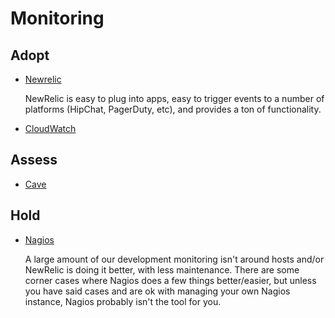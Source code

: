 # Monitoring

## Adopt

  - [Newrelic](http://newrelic.com/)
  
    NewRelic is easy to plug into apps, easy to trigger events to a number of platforms (HipChat, PagerDuty, etc), and provides a ton of functionality.

  - [CloudWatch](http://aws.amazon.com/cloudwatch/)
  
## Assess

  - [Cave](https://github.com/gilt/cave)

## Hold

  - [Nagios](https://www.nagios.org)

    A large amount of our development monitoring isn't around hosts and/or NewRelic is doing it better, with less maintenance.
    There are some corner cases where Nagios does a few things better/easier, but unless you have said cases and are ok with managing your own Nagios instance, Nagios probably isn't the tool for you.
